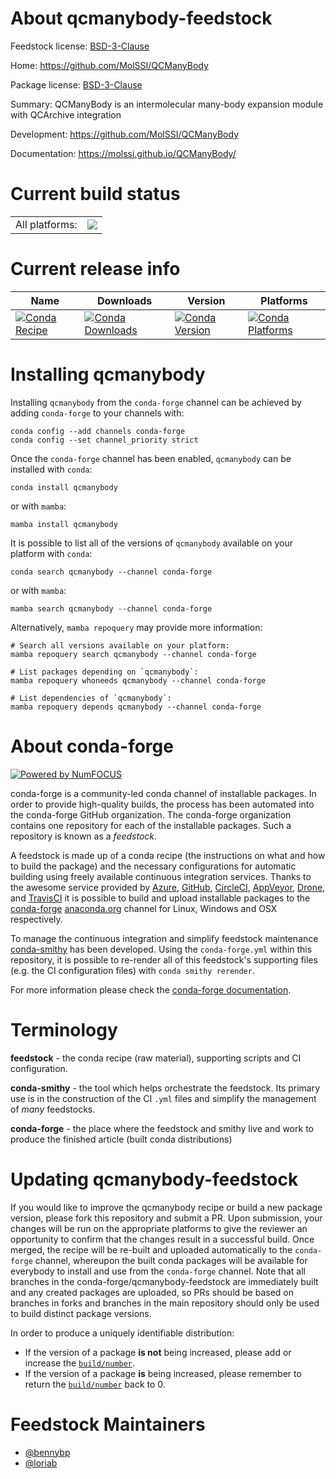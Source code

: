About qcmanybody-feedstock
==========================

Feedstock license: [BSD-3-Clause](https://github.com/conda-forge/qcmanybody-feedstock/blob/main/LICENSE.txt)

Home: https://github.com/MolSSI/QCManyBody

Package license: [BSD-3-Clause](https://opensource.org/licenses/BSD-3-Clause)

Summary: QCManyBody is an intermolecular many-body expansion module with QCArchive integration

Development: https://github.com/MolSSI/QCManyBody

Documentation: https://molssi.github.io/QCManyBody/

Current build status
====================


<table><tr><td>All platforms:</td>
    <td>
      <a href="https://dev.azure.com/conda-forge/feedstock-builds/_build/latest?definitionId=22196&branchName=main">
        <img src="https://dev.azure.com/conda-forge/feedstock-builds/_apis/build/status/qcmanybody-feedstock?branchName=main">
      </a>
    </td>
  </tr>
</table>

Current release info
====================

| Name | Downloads | Version | Platforms |
| --- | --- | --- | --- |
| [![Conda Recipe](https://img.shields.io/badge/recipe-qcmanybody-green.svg)](https://anaconda.org/conda-forge/qcmanybody) | [![Conda Downloads](https://img.shields.io/conda/dn/conda-forge/qcmanybody.svg)](https://anaconda.org/conda-forge/qcmanybody) | [![Conda Version](https://img.shields.io/conda/vn/conda-forge/qcmanybody.svg)](https://anaconda.org/conda-forge/qcmanybody) | [![Conda Platforms](https://img.shields.io/conda/pn/conda-forge/qcmanybody.svg)](https://anaconda.org/conda-forge/qcmanybody) |

Installing qcmanybody
=====================

Installing `qcmanybody` from the `conda-forge` channel can be achieved by adding `conda-forge` to your channels with:

```
conda config --add channels conda-forge
conda config --set channel_priority strict
```

Once the `conda-forge` channel has been enabled, `qcmanybody` can be installed with `conda`:

```
conda install qcmanybody
```

or with `mamba`:

```
mamba install qcmanybody
```

It is possible to list all of the versions of `qcmanybody` available on your platform with `conda`:

```
conda search qcmanybody --channel conda-forge
```

or with `mamba`:

```
mamba search qcmanybody --channel conda-forge
```

Alternatively, `mamba repoquery` may provide more information:

```
# Search all versions available on your platform:
mamba repoquery search qcmanybody --channel conda-forge

# List packages depending on `qcmanybody`:
mamba repoquery whoneeds qcmanybody --channel conda-forge

# List dependencies of `qcmanybody`:
mamba repoquery depends qcmanybody --channel conda-forge
```


About conda-forge
=================

[![Powered by
NumFOCUS](https://img.shields.io/badge/powered%20by-NumFOCUS-orange.svg?style=flat&colorA=E1523D&colorB=007D8A)](https://numfocus.org)

conda-forge is a community-led conda channel of installable packages.
In order to provide high-quality builds, the process has been automated into the
conda-forge GitHub organization. The conda-forge organization contains one repository
for each of the installable packages. Such a repository is known as a *feedstock*.

A feedstock is made up of a conda recipe (the instructions on what and how to build
the package) and the necessary configurations for automatic building using freely
available continuous integration services. Thanks to the awesome service provided by
[Azure](https://azure.microsoft.com/en-us/services/devops/), [GitHub](https://github.com/),
[CircleCI](https://circleci.com/), [AppVeyor](https://www.appveyor.com/),
[Drone](https://cloud.drone.io/welcome), and [TravisCI](https://travis-ci.com/)
it is possible to build and upload installable packages to the
[conda-forge](https://anaconda.org/conda-forge) [anaconda.org](https://anaconda.org/)
channel for Linux, Windows and OSX respectively.

To manage the continuous integration and simplify feedstock maintenance
[conda-smithy](https://github.com/conda-forge/conda-smithy) has been developed.
Using the ``conda-forge.yml`` within this repository, it is possible to re-render all of
this feedstock's supporting files (e.g. the CI configuration files) with ``conda smithy rerender``.

For more information please check the [conda-forge documentation](https://conda-forge.org/docs/).

Terminology
===========

**feedstock** - the conda recipe (raw material), supporting scripts and CI configuration.

**conda-smithy** - the tool which helps orchestrate the feedstock.
                   Its primary use is in the construction of the CI ``.yml`` files
                   and simplify the management of *many* feedstocks.

**conda-forge** - the place where the feedstock and smithy live and work to
                  produce the finished article (built conda distributions)


Updating qcmanybody-feedstock
=============================

If you would like to improve the qcmanybody recipe or build a new
package version, please fork this repository and submit a PR. Upon submission,
your changes will be run on the appropriate platforms to give the reviewer an
opportunity to confirm that the changes result in a successful build. Once
merged, the recipe will be re-built and uploaded automatically to the
`conda-forge` channel, whereupon the built conda packages will be available for
everybody to install and use from the `conda-forge` channel.
Note that all branches in the conda-forge/qcmanybody-feedstock are
immediately built and any created packages are uploaded, so PRs should be based
on branches in forks and branches in the main repository should only be used to
build distinct package versions.

In order to produce a uniquely identifiable distribution:
 * If the version of a package **is not** being increased, please add or increase
   the [``build/number``](https://docs.conda.io/projects/conda-build/en/latest/resources/define-metadata.html#build-number-and-string).
 * If the version of a package **is** being increased, please remember to return
   the [``build/number``](https://docs.conda.io/projects/conda-build/en/latest/resources/define-metadata.html#build-number-and-string)
   back to 0.

Feedstock Maintainers
=====================

* [@bennybp](https://github.com/bennybp/)
* [@loriab](https://github.com/loriab/)

